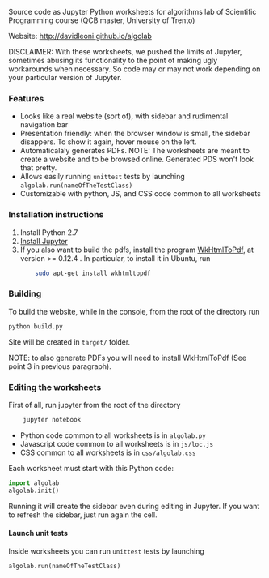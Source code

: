 
Source code as Jupyter Python worksheets for algorithms lab of Scientific Programming course (QCB master, University of Trento)

Website: http://davidleoni.github.io/algolab

DISCLAIMER: With these worksheets, we pushed the limits of Jupyter, sometimes abusing its functionality to the point of making ugly workarounds when necessary. So code may or may not work depending on your particular version of Jupyter.

### Features

* Looks like a real website (sort of), with sidebar and rudimental navigation bar
* Presentation friendly: when the browser window is small, the sidebar disappers. To show it again, hover mouse on the left.
* Automaticalaly generates PDFs. NOTE: The worksheets are meant to create a website and to be browsed online. Generated PDS won't look that pretty.
* Allows easily running `unittest` tests by launching `algolab.run(nameOfTheTestClass)`
* Customizable with python, JS, and CSS code common to all worksheets


### Installation instructions

1. Install Python 2.7
2. [Install Jupyter](http://jupyter.org/install.html)
3. If you also want to build the pdfs, install the program [WkHtmlToPdf](http://wkhtmltopdf.org/downloads.html), at version >= 0.12.4  . In particular, to install it in Ubuntu, run
    ```bash
        sudo apt-get install wkhtmltopdf
    ```

### Building

To build the website, while in the console, from the root of the directory run 

```bash
python build.py
```

Site will be created in `target/` folder. 

NOTE: to also generate PDFs you will need to install WkHtmlToPdf (See point 3 in previous paragraph).



### Editing the worksheets

First of all, run jupyter from the root of the directory


```bash
    jupyter notebook
```

* Python code common to all worksheets is in `algolab.py`
* Javascript code common to all worksheets is in `js/loc.js`
* CSS common to all worksheets is in `css/algolab.css`

Each worksheet must start with this Python code:

```python
import algolab
algolab.init()
```

Running it will create the sidebar even during editing in Jupyter. If you want to refresh the sidebar, just run again the cell.

#### Launch unit tests

Inside worksheets you can run `unittest` tests by launching 

```python
algolab.run(nameOfTheTestClass)
```